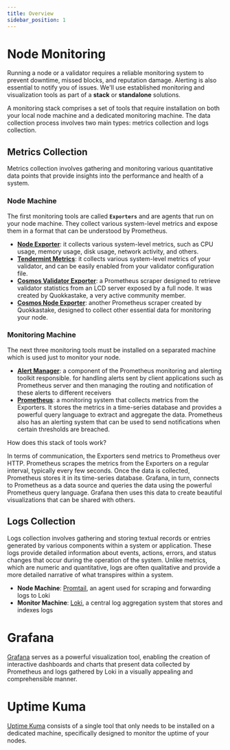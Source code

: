 ```yaml
---
title: Overview
sidebar_position: 1
---
```


# Node Monitoring

Running a node or a validator requires a reliable monitoring system to prevent downtime, missed blocks, and reputation damage. Alerting is also essential to notify you of issues.
We'll use established monitoring and visualization tools as part of a **stack** or **standalone** solutions.

A monitoring stack comprises a set of tools that require installation on both your local node machine and a dedicated monitoring machine. The data collection process involves two main types: metrics collection and logs collection.

## Metrics Collection

Metrics collection involves gathering and monitoring various quantitative data points that provide insights into the performance and health of a system.

### Node Machine

The first monitoring tools are called **`Exporters`** and are agents that run on your node machine. They collect various system-level metrics and expose them in a format that can be understood by Prometheus.

- [**Node Exporter**](/node-monitoring/metrics/exporters/node-exporter): it collects various system-level metrics, such as CPU usage, memory usage, disk usage, network activity, and others.
- [**Tendermint Metrics**](/node-monitoring/metrics/exporters/tendermint): it collects various system-level metrics of your validator, and can be easily enabled from your validator configuration file.
- [**Cosmos Validator Exporter**](/node-monitoring/metrics/exporters/cosmos-validator-exporter): a Prometheus scraper designed to retrieve validator statistics from an LCD server exposed by a full node. It was created by Quokkastake, a very active community member.
- [**Cosmos Node Exporter**](/node-monitoring/metrics/exporters/cosmos-node-exporter): another Prometheus scraper created by Quokkastake, designed to collect other essential data for monitoring your node.

### Monitoring Machine

The next three monitoring tools must be installed on a separated machine which is used just to monitor your node.

- [**Alert Manager**](/node-monitoring/metrics/alertmanager): a component of the Prometheus monitoring and alerting toolkit responsible. for handling alerts sent by client applications such as Prometheus server and then managing the routing and notification of these alerts to different receivers
- [**Prometheus**](/node-monitoring/metrics/prometheus): a monitoring system that collects metrics from the Exporters. It stores the metrics in a time-series database and provides a powerful query language to extract and aggregate the data. Prometheus also has an alerting system that can be used to send notifications when certain thresholds are breached.

How does this stack of tools work?

In terms of communication, the Exporters send metrics to Prometheus over HTTP. Prometheus scrapes the metrics from the Exporters on a regular interval, typically every few seconds. Once the data is collected, Prometheus stores it in its time-series database. Grafana, in turn, connects to Prometheus as a data source and queries the data using the powerful Prometheus query language. Grafana then uses this data to create beautiful visualizations that can be shared with others.

## Logs Collection

Logs collection involves gathering and storing textual records or entries generated by various components within a system or application. These logs provide detailed information about events, actions, errors, and status changes that occur during the operation of the system. Unlike metrics, which are numeric and quantitative, logs are often qualitative and provide a more detailed narrative of what transpires within a system.

- **Node Machine**: [Promtail](/node-monitoring/logs/promtail), an agent used for scraping and forwarding logs to Loki
- **Monitor Machine**: [Loki](/node-monitoring/logs/loki), a central log aggregation system that stores and indexes logs

# Grafana

[Grafana](/node-monitoring/grafana) serves as a powerful visualization tool, enabling the creation of interactive dashboards and charts that present data collected by Prometheus and logs gathered by Loki in a visually appealing and comprehensible manner.

# Uptime Kuma

[Uptime Kuma](/node-monitoring/uptime-kuma) consists of a single tool that only needs to be installed on a dedicated machine, specifically designed to monitor the uptime of your nodes.